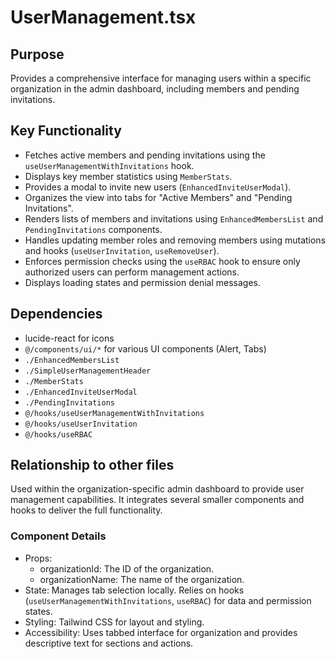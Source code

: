 # UserManagement.tsx

## Purpose
Provides a comprehensive interface for managing users within a specific organization in the admin dashboard, including members and pending invitations.

## Key Functionality
- Fetches active members and pending invitations using the `useUserManagementWithInvitations` hook.
- Displays key member statistics using `MemberStats`.
- Provides a modal to invite new users (`EnhancedInviteUserModal`).
- Organizes the view into tabs for "Active Members" and "Pending Invitations".
- Renders lists of members and invitations using `EnhancedMembersList` and `PendingInvitations` components.
- Handles updating member roles and removing members using mutations and hooks (`useUserInvitation`, `useRemoveUser`).
- Enforces permission checks using the `useRBAC` hook to ensure only authorized users can perform management actions.
- Displays loading states and permission denial messages.

## Dependencies
- lucide-react for icons
- `@/components/ui/*` for various UI components (Alert, Tabs)
- `./EnhancedMembersList`
- `./SimpleUserManagementHeader`
- `./MemberStats`
- `./EnhancedInviteUserModal`
- `./PendingInvitations`
- `@/hooks/useUserManagementWithInvitations`
- `@/hooks/useUserInvitation`
- `@/hooks/useRBAC`

## Relationship to other files
Used within the organization-specific admin dashboard to provide user management capabilities. It integrates several smaller components and hooks to deliver the full functionality.

### Component Details
- Props:
  - organizationId: The ID of the organization.
  - organizationName: The name of the organization.
- State: Manages tab selection locally. Relies on hooks (`useUserManagementWithInvitations`, `useRBAC`) for data and permission states.
- Styling: Tailwind CSS for layout and styling.
- Accessibility: Uses tabbed interface for organization and provides descriptive text for sections and actions.